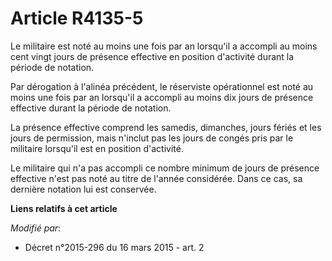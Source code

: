 # Article R4135-5

Le militaire est noté au moins une fois par an lorsqu'il a accompli au moins cent vingt jours de présence effective en
position d'activité durant la période de notation.

Par dérogation à l'alinéa précédent, le réserviste opérationnel est noté au moins une fois par an lorsqu'il a accompli au
moins dix jours de présence effective durant la période de notation. 

La présence effective comprend les samedis, dimanches, jours fériés et les jours de permission, mais n'inclut pas les jours
de congés pris par le militaire lorsqu'il est en position d'activité.

Le militaire qui n'a pas accompli ce nombre minimum de jours de présence effective n'est pas noté au titre de l'année
considérée. Dans ce cas, sa dernière notation lui est conservée.

**Liens relatifs à cet article**

_Modifié par_:

  - Décret n°2015-296 du 16 mars 2015 - art. 2
